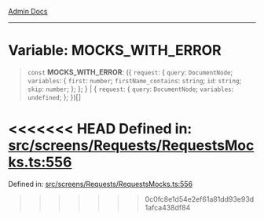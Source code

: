 [Admin Docs](/)

***

# Variable: MOCKS\_WITH\_ERROR

> `const` **MOCKS\_WITH\_ERROR**: (\{ `request`: \{ `query`: `DocumentNode`; `variables`: \{ `first`: `number`; `firstName_contains`: `string`; `id`: `string`; `skip`: `number`; \}; \}; \} \| \{ `request`: \{ `query`: `DocumentNode`; `variables`: `undefined`; \}; \})[]

<<<<<<< HEAD
Defined in: [src/screens/Requests/RequestsMocks.ts:556](https://github.com/abhassen44/talawa-admin/blob/285f7384c3d26b5028a286d84f89b85120d130a2/src/screens/Requests/RequestsMocks.ts#L556)
=======
Defined in: [src/screens/Requests/RequestsMocks.ts:556](https://github.com/PalisadoesFoundation/talawa-admin/blob/main/src/screens/Requests/RequestsMocks.ts#L556)
>>>>>>> 0c0fc8e1d54e2ef61a81dd93e93d1afca438df84

